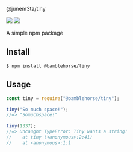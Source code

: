 @junem3ta/tiny

![](https://img.shields.io/npm/v/@junem3ta/tiny.svg)
![](https://img.shields.io/bundlephobia/min/@junem3ta/tiny.svg)

A simple npm package

## Install

```
$ npm install @bamblehorse/tiny
```

## Usage

```js
const tiny = require("@bamblehorse/tiny");

tiny("So much space!");
//=> "Somuchspace!"

tiny(1337);
//=> Uncaught TypeError: Tiny wants a string!
//    at tiny (<anonymous>:2:41)
//    at <anonymous>:1:1
```
